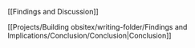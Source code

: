 [[Findings and Discussion]]

[[Projects/Building obsitex/writing-folder/Findings and Implications/Conclusion/Conclusion|Conclusion]]

